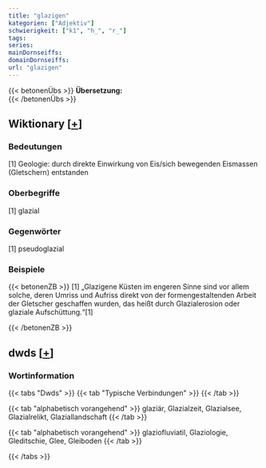 ```yaml
---
title: "glazigen"
kategorien: ["Adjektiv"]
schwierigkeit: ["k1", "h_", "r_"]
tags:
series:
mainDornseiffs:
domainDornseiffs:
url: "glazigen"
---
```


{{< betonenÜbs >}}
**Übersetzung:**  
{{< /betonenÜbs >}}

## Wiktionary [[+](https://de.wiktionary.org/wiki/glazigen)]

### Bedeutungen
[1] Geologie: durch direkte Einwirkung von Eis/sich bewegenden Eismassen (Gletschern) entstanden  

### Oberbegriffe
[1] glazial  

### Gegenwörter
[1] pseudoglazial  

### Beispiele
{{< betonenZB >}}
[1] „Glazigene Küsten im engeren Sinne sind vor allem solche, deren Umriss und Aufriss direkt von der formengestaltenden Arbeit der Gletscher geschaffen wurden, das heißt durch Glazialerosion oder glaziale Aufschüttung.“[1]  

{{< /betonenZB >}}


## dwds [[+](https://www.dwds.de/wb/glazigen)]

### Wortinformation
{{< tabs "Dwds" >}}
{{< tab "Typische Verbindungen" >}}
{{< /tab >}}

{{< tab "alphabetisch vorangehend" >}}
glaziär, Glazialzeit, Glazialsee, Glazialrelikt, Glaziallandschaft
{{< /tab >}}

{{< tab "alphabetisch vorangehend" >}}
glaziofluviatil, Glaziologie, Gleditschie, Glee, Gleiboden
{{< /tab >}}

{{< /tabs >}}

